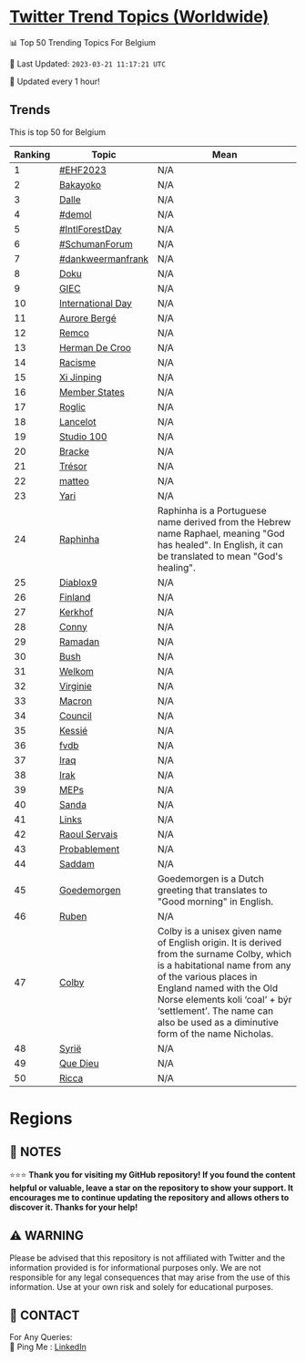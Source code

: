 [Twitter Trend Topics (Worldwide)](https://github.com/ErcinDedeoglu/Twitter-Trend-Topics)
==========


📊 Top 50 Trending Topics For Belgium

📆 Last Updated: `2023-03-21 11:17:21 UTC`

🔧 Updated every 1 hour!


## Trends

This is top 50 for Belgium

| Ranking | Topic | Mean |
| ------- | ------------ | ------------ |
| 1 | [#EHF2023](http://twitter.com/search?q=%23EHF2023) | N/A |
| 2 | [Bakayoko](http://twitter.com/search?q=Bakayoko) | N/A |
| 3 | [Dalle](http://twitter.com/search?q=Dalle) | N/A |
| 4 | [#demol](http://twitter.com/search?q=%23demol) | N/A |
| 5 | [#IntlForestDay](http://twitter.com/search?q=%23IntlForestDay) | N/A |
| 6 | [#SchumanForum](http://twitter.com/search?q=%23SchumanForum) | N/A |
| 7 | [#dankweermanfrank](http://twitter.com/search?q=%23dankweermanfrank) | N/A |
| 8 | [Doku](http://twitter.com/search?q=Doku) | N/A |
| 9 | [GIEC](http://twitter.com/search?q=GIEC) | N/A |
| 10 | [International Day](http://twitter.com/search?q=International+Day) | N/A |
| 11 | [Aurore Bergé](http://twitter.com/search?q=Aurore+Berg%c3%a9) | N/A |
| 12 | [Remco](http://twitter.com/search?q=Remco) | N/A |
| 13 | [Herman De Croo](http://twitter.com/search?q=Herman+De+Croo) | N/A |
| 14 | [Racisme](http://twitter.com/search?q=Racisme) | N/A |
| 15 | [Xi Jinping](http://twitter.com/search?q=Xi+Jinping) | N/A |
| 16 | [Member States](http://twitter.com/search?q=Member+States) | N/A |
| 17 | [Roglic](http://twitter.com/search?q=Roglic) | N/A |
| 18 | [Lancelot](http://twitter.com/search?q=Lancelot) | N/A |
| 19 | [Studio 100](http://twitter.com/search?q=Studio+100) | N/A |
| 20 | [Bracke](http://twitter.com/search?q=Bracke) | N/A |
| 21 | [Trésor](http://twitter.com/search?q=Tr%c3%a9sor) | N/A |
| 22 | [matteo](http://twitter.com/search?q=matteo) | N/A |
| 23 | [Yari](http://twitter.com/search?q=Yari) | N/A |
| 24 | [Raphinha](http://twitter.com/search?q=Raphinha) | Raphinha is a Portuguese name derived from the Hebrew name Raphael, meaning "God has healed". In English, it can be translated to mean "God's healing". |
| 25 | [Diablox9](http://twitter.com/search?q=Diablox9) | N/A |
| 26 | [Finland](http://twitter.com/search?q=Finland) | N/A |
| 27 | [Kerkhof](http://twitter.com/search?q=Kerkhof) | N/A |
| 28 | [Conny](http://twitter.com/search?q=Conny) | N/A |
| 29 | [Ramadan](http://twitter.com/search?q=Ramadan) | N/A |
| 30 | [Bush](http://twitter.com/search?q=Bush) | N/A |
| 31 | [Welkom](http://twitter.com/search?q=Welkom) | N/A |
| 32 | [Virginie](http://twitter.com/search?q=Virginie) | N/A |
| 33 | [Macron](http://twitter.com/search?q=Macron) | N/A |
| 34 | [Council](http://twitter.com/search?q=Council) | N/A |
| 35 | [Kessié](http://twitter.com/search?q=Kessi%c3%a9) | N/A |
| 36 | [fvdb](http://twitter.com/search?q=fvdb) | N/A |
| 37 | [Iraq](http://twitter.com/search?q=Iraq) | N/A |
| 38 | [Irak](http://twitter.com/search?q=Irak) | N/A |
| 39 | [MEPs](http://twitter.com/search?q=MEPs) | N/A |
| 40 | [Sanda](http://twitter.com/search?q=Sanda) | N/A |
| 41 | [Links](http://twitter.com/search?q=Links) | N/A |
| 42 | [Raoul Servais](http://twitter.com/search?q=Raoul+Servais) | N/A |
| 43 | [Probablement](http://twitter.com/search?q=Probablement) | N/A |
| 44 | [Saddam](http://twitter.com/search?q=Saddam) | N/A |
| 45 | [Goedemorgen](http://twitter.com/search?q=Goedemorgen) | Goedemorgen is a Dutch greeting that translates to "Good morning" in English. |
| 46 | [Ruben](http://twitter.com/search?q=Ruben) | N/A |
| 47 | [Colby](http://twitter.com/search?q=Colby) | Colby is a unisex given name of English origin. It is derived from the surname Colby, which is a habitational name from any of the various places in England named with the Old Norse elements koli ‘coal’ + býr ‘settlement’. The name can also be used as a diminutive form of the name Nicholas. |
| 48 | [Syrië](http://twitter.com/search?q=Syri%c3%ab) | N/A |
| 49 | [Que Dieu](http://twitter.com/search?q=Que+Dieu) | N/A |
| 50 | [Ricca](http://twitter.com/search?q=Ricca) | N/A |



# Regions




## 📝 NOTES

⭐⭐⭐ **Thank you for visiting my GitHub repository! If you found the content helpful or valuable, leave a star on the repository to show your support. It encourages me to continue updating the repository and allows others to discover it. Thanks for your help!**


## ⚠️ WARNING

Please be advised that this repository is not affiliated with Twitter and the information provided is for informational purposes only. We are not responsible for any legal consequences that may arise from the use of this information. Use at your own risk and solely for educational purposes.


## 📨 CONTACT

 For Any Queries:  
            🏓 Ping Me : [LinkedIn](https://www.linkedin.com/in/ercindedeoglu/)
